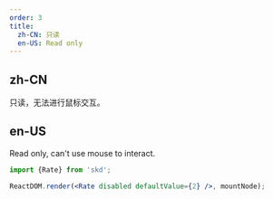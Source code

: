 ```yaml
---
order: 3
title:
  zh-CN: 只读
  en-US: Read only
---
```


## zh-CN

只读，无法进行鼠标交互。

## en-US

Read only, can't use mouse to interact.

```jsx
import {Rate} from 'skd';

ReactDOM.render(<Rate disabled defaultValue={2} />, mountNode);
```
